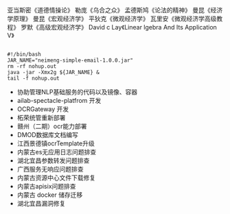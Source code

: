 亚当斯密《道德情操论》
勒庞《乌合之众》
孟德斯鸠《论法的精神》
曼昆《经济学原理》
曼昆《宏观经济学》
平狄克《微观经济学》
瓦里安《微观经济学高级教程》
罗默《高级宏观经济学》
David c Lay《Linear lgebra And Its Application V》

```shell

#!/bin/bash
JAR_NAME="neimeng-simple-email-1.0.0.jar"
rm -rf nohup.out
java -jar -Xmx2g ${JAR_NAME} &
tail -f nohup.out
```
- 协助管理NLP基础服务的代码以及镜像、容器
- ailab-spectacle-platfrom 开发
- OCRGateway 开发
- 柘荣统管重新部署
- 赣州（二期）ocr能力部署
- DMOD数据库文档编写
- 江西景德镇ocrTemplate升级
- 内蒙古es无应用日志问题排查
- 湖北宜昌参数转发问题排查
- 广西服务无响应问题排查
- 内蒙古资源中心文件下载修复
- 内蒙古apisix问题排查
- 内蒙古 docker 储存迁移
- 湖北宜昌漏洞修复





